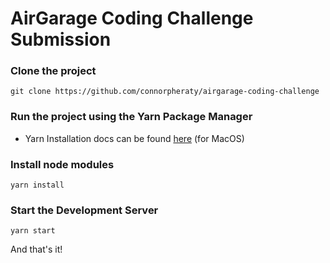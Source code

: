 # AirGarage Coding Challenge Submission

### Clone the project 
`git clone https://github.com/connorpheraty/airgarage-coding-challenge`

### Run the project using the Yarn Package Manager
- Yarn Installation docs can be found [here](https://classic.yarnpkg.com/en/docs/install/#mac-stable) (for MacOS)

### Install node modules
`yarn install`

### Start the Development Server
`yarn start`

And that's it!
